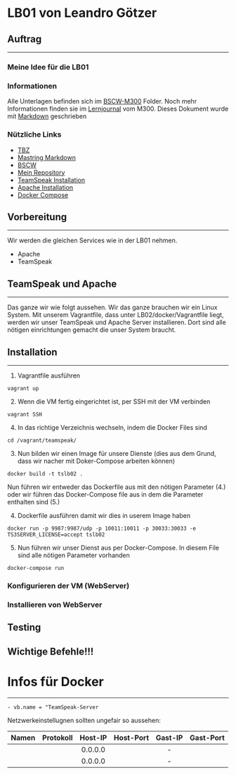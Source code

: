 # LB01 von Leandro Götzer

## Auftrag
---


### Meine Idee für die LB01


### Informationen
[1]: https://docs.google.com/document/d/1M-aswL3k4uI-_MYO8RLX7ExAFEzVJkUoqjAOLj9gtyY/edit
[2]: https://guides.github.com/features/mastering-markdown/
[3]: https://bscw.tbz.ch/bscw/bscw.cgi/25833849
[4]: https://github.com/ask-yo-girl-about-me/M300-Services.git
[5]: https://docs.docker.com/samples/library/teamspeak/
[6]: https://hub.docker.com/_/httpd
[7]: https://docs.docker.com/compose/install/

Alle Unterlagen befinden sich im [BSCW-M300][3] Folder. Noch mehr Informationen finden sie im [Lernjournal][1] vom M300.
Dieses Dokument wurde mit [Markdown][2] geschrieben

### Nützliche Links
* [TBZ][1]
* [Mastring Markdown][2]
* [BSCW][3]
* [Mein Repository][4]
* [TeamSpeak Installation][5]
* [Apache Installation][6]
* [Docker Compose][7]

## Vorbereitung
---
Wir werden die gleichen Services wie in der LB01 nehmen.
- Apache
- TeamSpeak

## TeamSpeak und Apache
---
Das ganze wir wie folgt aussehen. Wir das ganze brauchen wir ein Linux System. Mit unserem Vagrantfile, dass unter LB02/docker/Vagrantfile liegt, werden wir unser TeamSpeak und Apache Server installieren. Dort sind alle nötigen einrichtungen gemacht die unser System braucht.

## Installation
---
1. Vagrantfile ausführen
```
vagrant up
```
2. Wenn die VM fertig eingerichtet ist, per SSH mit der VM verbinden
```
vagrant SSH
```
4. In das richtige Verzeichnis wechseln, indem die Docker Files sind
```
cd /vagrant/teamspeak/
```
3. Nun bilden wir einen Image für unsere Dienste (dies aus dem Grund, dass wir nacher mit Doker-Compose arbeiten können)
```
docker build -t tslb02 .
```

Nun führen wir entweder das Dockerfile aus mit den nötigen Parameter (4.) oder wir führen das Docker-Compose file aus in dem die Parameter enthalten sind (5.)

4. Dockerfile ausführen damit wir dies in userem Image haben
```
docker run -p 9987:9987/udp -p 10011:10011 -p 30033:30033 -e TS3SERVER_LICENSE=accept tslb02
```
5. Nun führen wir unser Dienst aus per Docker-Compose. In diesem File sind alle nötigen Parameter vorhanden
```
docker-compose run
```
### Konfigurieren der VM (WebServer)




### Installieren von WebServer


## Testing


## Wichtige Befehle!!!

# Infos für Docker
---

```
- vb.name = "TeamSpeak-Server
```

Netzwerkeinstellugnen sollten ungefair so aussehen:

| Namen        | Protokoll | Host-IP | Host-Port | Gast-IP  | Gast-Port |
| :-----------:|:---------:|:-------:|:---------:|:--------:|:---------:|
|      |       | 0.0.0.0 |      | -        |        |
| |        | 0.0.0.0 |    | -        |        |

